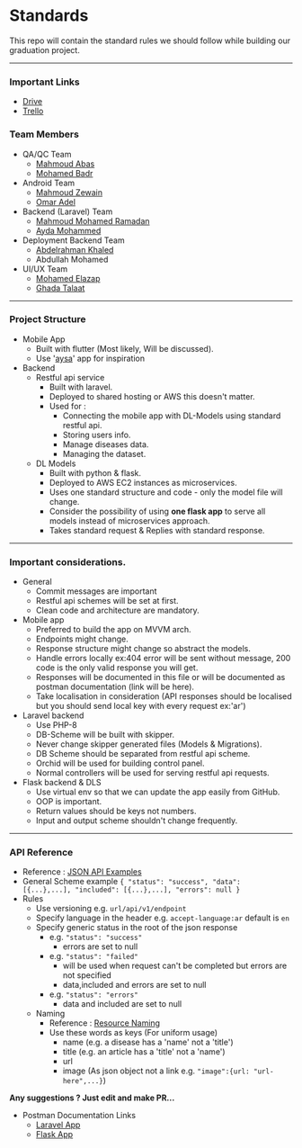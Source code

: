 # Standards

This repo will contain the standard rules we should follow while building our graduation project.

---

### Important Links

- [Drive](https://drive.google.com/drive/folders/1xJETdLUyRsgOnjRMnQou9g3Lu7s-DvwZ?usp=sharing)
- [Trello](https://trello.com/b/LQgGQhio/fcis-graduation-project-%F0%9F%94%A5)

### Team Members

- QA/QC Team
    - [Mahmoud Abas](https://github.com/mmabas77)
    - [Mohamed Badr](https://github.com/Mohamed-b2dr)
- Android Team
    - [Mahmoud Zewain](https://github.com/Zewain-tech)
    - [Omar Adel](https://github.com/omarzer0)
- Backend (Laravel) Team
    - [Mahmoud Mohamed Ramadan](https://github.com/mahmoudmohamedramadan)
    - [Ayda Mohammed](https://github.com/Ayda-mohammed)
- Deployment Backend Team
    - [Abdelrahman Khaled](https://github.com/Abdelrahman-Kh-Fouad)
    - Abdullah Mohamed
- UI/UX Team
    - [Mohamed Elazap](https://github.com/jrazap)
    - [Ghada Talaat](https://github.com/Ghada-Talaat)

---

### Project Structure

- Mobile App
    - Built with flutter (Most likely, Will be discussed).
    - Use '[aysa](https://apps.apple.com/us/app/aysa/id1357153511)' app for inspiration
- Backend
    - Restful api service
        - Built with laravel.
        - Deployed to shared hosting or AWS this doesn't matter.
        - Used for :
            - Connecting the mobile app with DL-Models using standard restful api.
            - Storing users info.
            - Manage diseases data.
            - Managing the dataset.
    - DL Models
        - Built with python & flask.
        - Deployed to AWS EC2 instances as microservices.
        - Uses one standard structure and code - only the model file will change.
        - Consider the possibility of using **one flask app** to serve all models instead of microservices approach.
        - Takes standard request & Replies with standard response.

---

### Important considerations.

- General
    - Commit messages are important
    - Restful api schemes will be set at first.
    - Clean code and architecture are mandatory.
- Mobile app
    - Preferred to build the app on MVVM arch.
    - Endpoints might change.
    - Response structure might change so abstract the models.
    - Handle errors locally ex:404 error will be sent without message, 200 code is the only valid response you will get.
    - Responses will be documented in this file or will be documented as postman documentation (link will be here).
    - Take localisation in consideration (API responses should be localised but you should send local key with every
      request ex:'ar')
- Laravel backend
    - Use PHP-8
    - DB-Scheme will be built with skipper.
    - Never change skipper generated files (Models & Migrations).
    - DB Scheme should be separated from restful api scheme.
    - Orchid will be used for building control panel.
    - Normal controllers will be used for serving restful api requests.
- Flask backend & DLS
    - Use virtual env so that we can update the app easily from GitHub.
    - OOP is important.
    - Return values should be keys not numbers.
    - Input and output scheme shouldn't change frequently.

---

### API Reference

- Reference : [JSON API Examples](https://jsonapi.org/examples/)
- General Scheme example
  `{ "status": "success",
  "data": [{...},...],
  "included": [{...},...],
  "errors": null }`
- Rules
    - Use versioning e.g. `url/api/v1/endpoint`
    - Specify language in the header e.g. `accept-language:ar` default is `en`
    - Specify generic status in the root of the json response
        - e.g. `"status": "success"`
            - errors are set to null
        - e.g. `"status": "failed"`
            - will be used when request can't be completed but errors are not specified
            - data,included and errors are set to null
        - e.g. `"status": "errors"`
            - data and included are set to null
    - Naming
        - Reference : [Resource Naming](https://restfulapi.net/resource-naming/)
        - Use these words as keys (For uniform usage)
            - name (e.g. a disease has a 'name' not a 'title')
            - title (e.g. an article has a 'title' not a 'name')
            - url
            - image (As json object not a link e.g. `"image":{url: "url-here",...}`)

**Any suggestions ? Just edit and make PR...**

- Postman Documentation Links
    - [Laravel App](/#)
    - [Flask App](/#)